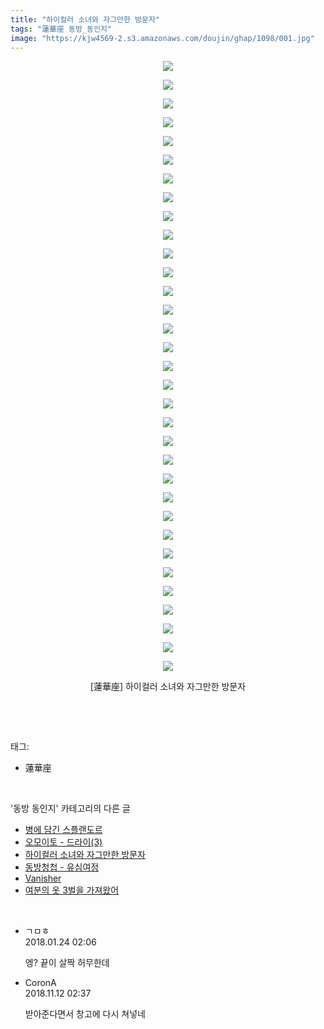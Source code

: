```yaml
---
title: "하이컬러 소녀와 자그만한 방문자"
tags: "蓮華座 동방_동인지"
image: "https://kjw4569-2.s3.amazonaws.com/doujin/ghap/1098/001.jpg"
---
```

<div class="article">
<p style="text-align: center; clear: none; float: none;"><img src="{{ site.imgserver9 }}/ghap/1098/001.jpg"/></p>
<p style="text-align: center; clear: none; float: none;"><img src="{{ site.imgserver9 }}/ghap/1098/002.jpg"/></p>
<p style="text-align: center; clear: none; float: none;"><img src="{{ site.imgserver9 }}/ghap/1098/003.jpg"/></p>
<p style="text-align: center; clear: none; float: none;"><img src="{{ site.imgserver9 }}/ghap/1098/004.jpg"/></p>
<p style="text-align: center; clear: none; float: none;"><img src="{{ site.imgserver9 }}/ghap/1098/005.jpg"/></p>
<p style="text-align: center; clear: none; float: none;"><img src="{{ site.imgserver9 }}/ghap/1098/006.jpg"/></p>
<p style="text-align: center; clear: none; float: none;"><img src="{{ site.imgserver9 }}/ghap/1098/007.jpg"/></p>
<p style="text-align: center; clear: none; float: none;"><img src="{{ site.imgserver9 }}/ghap/1098/008.jpg"/></p>
<p style="text-align: center; clear: none; float: none;"><img src="{{ site.imgserver9 }}/ghap/1098/009.jpg"/></p>
<p style="text-align: center; clear: none; float: none;"><img src="{{ site.imgserver9 }}/ghap/1098/010.jpg"/></p>
<p style="text-align: center; clear: none; float: none;"><img src="{{ site.imgserver9 }}/ghap/1098/011.jpg"/></p>
<p style="text-align: center; clear: none; float: none;"><img src="{{ site.imgserver9 }}/ghap/1098/012.jpg"/></p>
<p style="text-align: center; clear: none; float: none;"><img src="{{ site.imgserver9 }}/ghap/1098/013.jpg"/></p>
<p style="text-align: center; clear: none; float: none;"><img src="{{ site.imgserver9 }}/ghap/1098/014.jpg"/></p>
<p style="text-align: center; clear: none; float: none;"><img src="{{ site.imgserver9 }}/ghap/1098/015.jpg"/></p>
<p style="text-align: center; clear: none; float: none;"><img src="{{ site.imgserver9 }}/ghap/1098/016.jpg"/></p>
<p style="text-align: center; clear: none; float: none;"><img src="{{ site.imgserver9 }}/ghap/1098/017.jpg"/></p>
<p style="text-align: center; clear: none; float: none;"><img src="{{ site.imgserver9 }}/ghap/1098/018.jpg"/></p>
<p style="text-align: center; clear: none; float: none;"><img src="{{ site.imgserver9 }}/ghap/1098/019.jpg"/></p>
<p style="text-align: center; clear: none; float: none;"><img src="{{ site.imgserver9 }}/ghap/1098/020.jpg"/></p>
<p style="text-align: center; clear: none; float: none;"><img src="{{ site.imgserver9 }}/ghap/1098/021.jpg"/></p>
<p style="text-align: center; clear: none; float: none;"><img src="{{ site.imgserver9 }}/ghap/1098/022.jpg"/></p>
<p style="text-align: center; clear: none; float: none;"><img src="{{ site.imgserver9 }}/ghap/1098/023.jpg"/></p>
<p style="text-align: center; clear: none; float: none;"><img src="{{ site.imgserver9 }}/ghap/1098/024.jpg"/></p>
<p style="text-align: center; clear: none; float: none;"><img src="{{ site.imgserver9 }}/ghap/1098/025.jpg"/></p>
<p style="text-align: center; clear: none; float: none;"><img src="{{ site.imgserver9 }}/ghap/1098/026.jpg"/></p>
<p style="text-align: center; clear: none; float: none;"><img src="{{ site.imgserver9 }}/ghap/1098/027.jpg"/></p>
<p style="text-align: center; clear: none; float: none;"><img src="{{ site.imgserver9 }}/ghap/1098/028.jpg"/></p>
<p style="text-align: center; clear: none; float: none;"><img src="{{ site.imgserver9 }}/ghap/1098/029.jpg"/></p>
<p style="text-align: center; clear: none; float: none;"><img src="{{ site.imgserver9 }}/ghap/1098/030.jpg"/></p>
<p style="text-align: center; clear: none; float: none;"><img src="{{ site.imgserver9 }}/ghap/1098/031.jpg"/></p>
<p style="text-align: center; clear: none; float: none;"><img src="{{ site.imgserver9 }}/ghap/1098/032.jpg"/></p>
<p style="text-align: center; clear: none; float: none;"><img src="{{ site.imgserver9 }}/ghap/1098/033.jpg"/></p>
<p style="text-align: center; clear: none; float: none;">[蓮華座] 하이컬러 소녀와 자그만한 방문자</p>
<p><br/></p>
</div><br/>
<div class="tagTrail">
<p>태그: </p>
<ul>
<li>蓮華座</li>
</ul>
</div><br/>
<div class="another">
<p>'동방 동인지' 카테고리의 다른 글</p>
<ul>
<li><a href="/ghap_1100">병에 담긴 스플랜도르</a></li>
<li><a href="/ghap_1099">오모이토 - 드라이(3)</a></li>
<li><a href="/ghap_1098">하이컬러 소녀와 자그만한 방문자</a></li>
<li><a href="/ghap_1097">동방청첩 - 유심여정</a></li>
<li><a href="/ghap_1096">Vanisher</a></li>
<li><a href="/ghap_1095">여분의 옷 3벌을 가져왔어</a></li>
</ul>
</div><br/>
<div class="cb_module cb_fluid">
<div class="cb_wrt cb_profile">
<div class="comment">
<ul>
<li class="cb_thumb_off" id="comment15181379">
<div class="cb_comment_area">
<div class="cb_info_area">
<div class="cb_section">
<span class="cb_nick_name">ㄱㅁㅎ</span>
</div>
<div class="cb_section">
<span class="cb_date">2018.01.24 02:06 </span>
</div>
</div>
<div class="cb_dsc_comment">
<p class="cb_dsc">
											엥? 끝이 살짝 허무한데
										</p>
</div>
</div></li>
<li class="cb_thumb_off" id="comment15371769">
<div class="cb_comment_area">
<div class="cb_info_area">
<div class="cb_section">
<span class="cb_nick_name">CoronA</span>
</div>
<div class="cb_section">
<span class="cb_date">2018.11.12 02:37 </span>
</div>
</div>
<div class="cb_dsc_comment">
<p class="cb_dsc">
											받아준다면서 창고에 다시 쳐넣네
										</p>
</div>
</div></li>
</ul>
</div>
</div><!-- commentList close -->
</div><br/>
